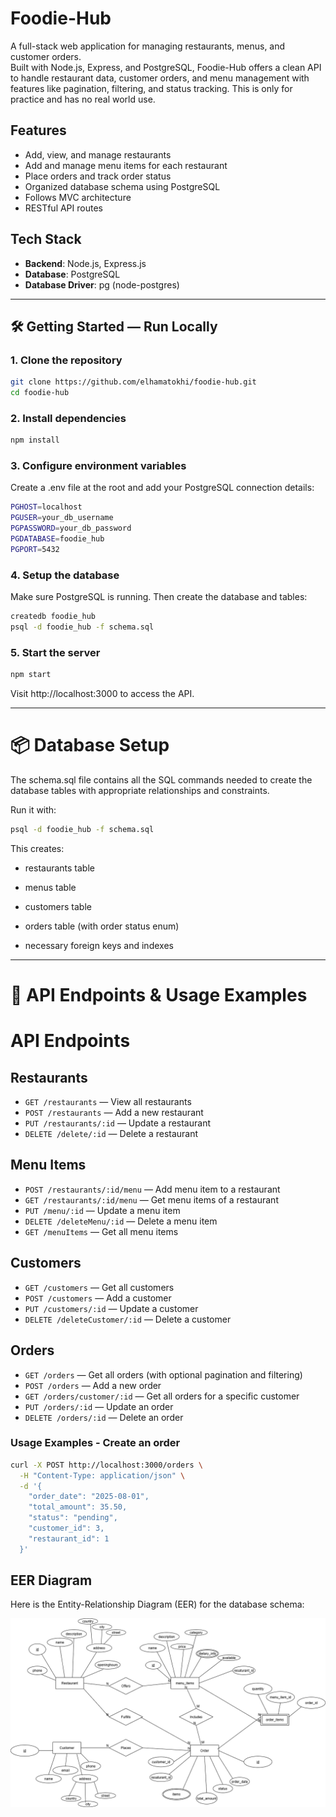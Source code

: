 # Foodie-Hub

A full-stack web application for managing restaurants, menus, and customer orders.  
Built with Node.js, Express, and PostgreSQL, Foodie-Hub offers a clean API to handle restaurant data, customer orders, and menu management with features like pagination, filtering, and status tracking. This is only for practice and has no real world use.

## Features

- Add, view, and manage restaurants
- Add and manage menu items for each restaurant
- Place orders and track order status
- Organized database schema using PostgreSQL
- Follows MVC architecture
- RESTful API routes

## Tech Stack

- **Backend**: Node.js, Express.js
- **Database**: PostgreSQL
- **Database Driver**: pg (node-postgres)

---

## 🛠️ Getting Started — Run Locally

### 1. Clone the repository

```bash
git clone https://github.com/elhamatokhi/foodie-hub.git
cd foodie-hub

```

### 2. Install dependencies

```bash
npm install
```

### 3. Configure environment variables

Create a .env file at the root and add your PostgreSQL connection details:

```bash
PGHOST=localhost
PGUSER=your_db_username
PGPASSWORD=your_db_password
PGDATABASE=foodie_hub
PGPORT=5432

```

### 4. Setup the database

Make sure PostgreSQL is running. Then create the database and tables:

```bash
createdb foodie_hub
psql -d foodie_hub -f schema.sql

```

### 5. Start the server

```bash
npm start
```

Visit http://localhost:3000 to access the API.

---

# 📦 Database Setup

The schema.sql file contains all the SQL commands needed to create the database tables with appropriate relationships and constraints.

Run it with:

```bash
psql -d foodie_hub -f schema.sql
```

This creates:

- restaurants table

- menus table

- customers table

- orders table (with order status enum)

- necessary foreign keys and indexes

---

# 📡 API Endpoints & Usage Examples

# API Endpoints

## Restaurants

- `GET /restaurants` — View all restaurants
- `POST /restaurants` — Add a new restaurant
- `PUT /restaurants/:id` — Update a restaurant
- `DELETE /delete/:id` — Delete a restaurant

## Menu Items

- `POST /restaurants/:id/menu` — Add menu item to a restaurant
- `GET /restaurants/:id/menu` — Get menu items of a restaurant
- `PUT /menu/:id` — Update a menu item
- `DELETE /deleteMenu/:id` — Delete a menu item
- `GET /menuItems` — Get all menu items

## Customers

- `GET /customers` — Get all customers
- `POST /customers` — Add a customer
- `PUT /customers/:id` — Update a customer
- `DELETE /deleteCustomer/:id` — Delete a customer

## Orders

- `GET /orders` — Get all orders (with optional pagination and filtering)
- `POST /orders` — Add a new order
- `GET /orders/customer/:id` — Get all orders for a specific customer
- `PUT /orders/:id` — Update an order
- `DELETE /orders/:id` — Delete an order

### Usage Examples - Create an order

```bash
curl -X POST http://localhost:3000/orders \
  -H "Content-Type: application/json" \
  -d '{
    "order_date": "2025-08-01",
    "total_amount": 35.50,
    "status": "pending",
    "customer_id": 3,
    "restaurant_id": 1
  }'
```

## EER Diagram

Here is the Entity-Relationship Diagram (EER) for the database schema:

![EER Diagram](./public/eer-diagram.png)
